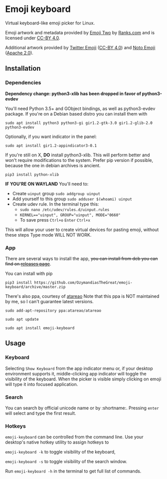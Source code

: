 # Emoji keyboard

Virtual keyboard-like emoji picker for Linux.

Emoji artwork and metadata provided by [Emoji Two](https://emojitwo.github.io/)
by [Ranks.com](http://www.ranks.com/) and is licensed under
[CC-BY 4.0](https://creativecommons.org/licenses/by/4.0/legalcode).

Additional artwork provided by
[Twitter Emoji](https://github.com/twitter/twemoji)
([CC-BY 4.0](https://creativecommons.org/licenses/by/4.0/legalcode)) and
[Noto Emoji](https://github.com/googlei18n/noto-emoji)
([Apache 2.0](https://github.com/googlei18n/noto-emoji/blob/master/LICENSE)).

## Installation

### Dependencies

**Dependency change: python3-xlib has been dropped in favor of python3-evdev**

You'll need Python 3.5+ and GObject bindings, as well as python3-evdev package.
If you're on a Debian based distro you can install them with

`sudo apt install python3 python3-gi gir1.2-gtk-3.0 gir1.2-glib-2.0
python3-evdev`

Optionally, if you want indicator in the panel:

`sudo apt install gir1.2-appindicator3-0.1`

If you're still on X, **DO** install python3-xlib. This will perform better and won't require modifications to the system.
Prefer pip version if possible, because the one in debian archives is ancient.

`pip3 install python-xlib`

**IF YOU'RE ON WAYLAND**
You'll need to:
- Create `uinput` group `sudo addgroup uinput`
- Add yourself to this group `sudo adduser $(whoami) uinput`
- Create udev rule. In the terminal type this:
	- `sudo nano /etc/udev/rules.d/uinput.rules`
	- `KERNEL=="uinput", GROUP="uinput", MODE="0660"`
	- To save press `Ctrl+o` `Enter` `Ctrl+x`

This will allow your user to create virtual devices for pasting emoji, without these steps Type mode WILL NOT WORK.


### App

There are several ways to install the app, ~~you can install from deb you can
find on
[releases page](https://github.com/OzymandiasTheGreat/emoji-keyboard/releases)~~.

You can install with pip

`pip3 install
https://github.com/OzymandiasTheGreat/emoji-keyboard/archive/master.zip`

There's also ppa, courtesy of [atareao](https://github.com/atareao)
Note that this ppa is NOT maintained by me, so I can't guarantee latest versions.

`sudo add-apt-repository ppa:atareao/atareao`

`sudo apt update`

`sudo apt install emoji-keyboard`

## Usage

### Keyboard

Selecting `Show Keyboard` from the app indicator menu or, if your desktop
environment supports it, middle-clicking app indicator will toggle the visibility
of the keyboard. When the picker is visible simply clicking on emoji will type it
into focused application.

### Search

You can search by official unicode name or by :shortname:.
Pressing `enter` will select and type the first result.

### Hotkeys

`emoji-keyboard` can be controlled from the command line. Use your desktop's
native hotkey utility to assign hotkeys to

`emoji-keyboard -k` to toggle visibility of the keyboard,

`emoji-keyboard -s` to toggle visibility of the search window.

Run `emoji-keyboard -h` in the terminal to get full list of commands.
